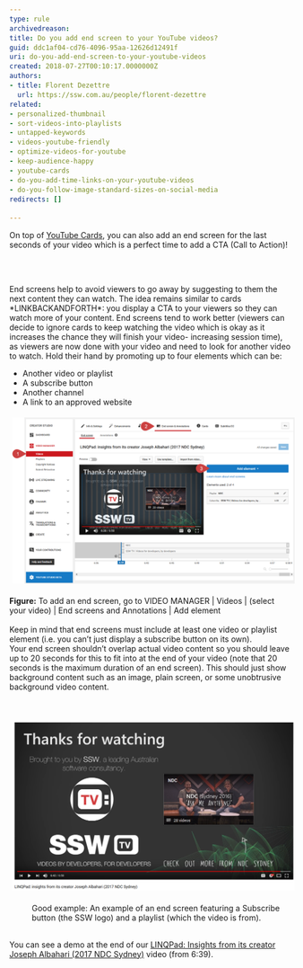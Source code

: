```yaml
---
type: rule
archivedreason: 
title: Do you add end screen to your YouTube videos?
guid: ddc1af04-cd76-4096-95aa-12626d12491f
uri: do-you-add-end-screen-to-your-youtube-videos
created: 2018-07-27T00:10:17.0000000Z
authors:
- title: Florent Dezettre
  url: https://ssw.com.au/people/florent-dezettre
related:
- personalized-thumbnail
- sort-videos-into-playlists
- untapped-keywords
- videos-youtube-friendly
- optimize-videos-for-youtube
- keep-audience-happy
- youtube-cards
- do-you-add-time-links-on-your-youtube-videos
- do-you-follow-image-standard-sizes-on-social-media
redirects: []

---
```



<p>On top of <a href="/_layouts/15/FIXUPREDIRECT.ASPX?WebId=3dfc0e07-e23a-4cbb-aac2-e778b71166a2&TermSetId=07da3ddf-0924-4cd2-a6d4-a4809ae20160&TermId=b29aa3cb-9857-42f3-82c7-af8594b9fd9a">YouTube Cards</a>, you can also add an end screen for the last seconds of your video which is a perfect time to add a CTA (Call to Action)!</p>
<br><excerpt class='endintro'></excerpt><br>
<p>End screens help to avoid viewers to go away by suggesting to them the next content they can watch. The idea remains similar to cards *LINKBACKANDFORTH*: you display a CTA to your viewers so they can watch more of your content. End screens tend to work better (viewers can decide to ignore cards to keep watching the video which is okay as it increases the chance they will finish your video- increasing session time), as viewers are now done with your video and need to look for another video to watch. Hold their hand by promoting up to four elements which can be:</p><ul><li>Another video or playlist</li><li>A subscribe button</li><li>Another channel</li><li>A link to an approved website</li></ul><dl class="ssw15-rteElement-ImageArea"><img src="end screen.png" alt="end screen.png" style="margin:5px;width:808px;" /><br></dl><div><strong>Figure:</strong> To add an end screen, go to VIDEO MANAGER | Videos | (select your video) | End screens and Annotations | Add element<br></div><div><br></div><div>Keep in mind that end screens must include at least one video or playlist element (i.e. you can’t just display a subscribe button on its own).<br>Your end screen shouldn’t overlap actual video content so you should leave up to 20 seconds for this to fit into at the end of your video (note that 20 seconds is the maximum duration of an end screen). This should just show background content such as an image, plain screen, or some unobtrusive background video content.<br><br><br></div><dl class="ssw15-rteElement-ImageArea"><img src="end screen example.png" alt="end screen example.png" style="margin:5px;width:808px;" /><br></dl><dd class="ssw15-rteElement-FigureGood">Good example: An example of an end screen featuring a Subscribe button (the SSW logo) and a playlist (which the video is from). </dd><dt><br></dt><p class="ssw15-rteElement-P">You can see a demo at the end of our <a href="https://www.youtube.com/watch?v=4Hpl4Gq-yNE">LINQPad: Insights from its creator Joseph Albahari (2017 NDC Sydney)</a> video (from 6:39).<br></p><dl class="ssw15-rteElement-ImageArea"><br><br></dl>


